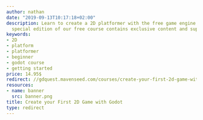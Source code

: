 ```yaml
---
author: nathan
date: "2019-09-13T10:17:18+02:00"
description: Learn to create a 2D platformer with the free game engine Godot. This
  special edition of our free course contains exclusive content and supports our work.
keywords:
- 2D
- platform
- platformer
- beginner
- godot course
- getting started
price: 14.95$
redirect: //gdquest.mavenseed.com/courses/create-your-first-2d-game-with-godot-extended-edition
resources:
- name: banner
  src: banner.png
title: Create your First 2D Game with Godot
type: redirect
---
```

